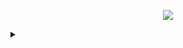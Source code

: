 <p align="center">
<a title="don't touch him?" href=https://file.garden/Zdu77rwq23DtX9qX/locked.gif><img src="https://file.garden/Zdu77rwq23DtX9qX/locked.gif"></a>
<p align="center">
<p align="center"><details>
<summary></summary>
  <p align="center">
<a title="brb" href=https://tenor.com/view/science-biology-cell-kinesin-gif-6214311><img src="https://tenor.com/view/science-biology-cell-kinesin-gif-6214311"></a>
<p align="center">
</details>
